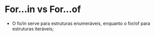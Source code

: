 # For...in vs For...of

- O fo/in serve para estruturas enumeráveis, enquanto o for/of para estruturas iteráveis;